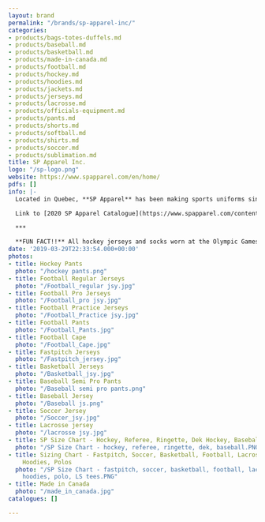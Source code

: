 ```yaml
---
layout: brand
permalink: "/brands/sp-apparel-inc/"
categories:
- products/bags-totes-duffels.md
- products/baseball.md
- products/basketball.md
- products/made-in-canada.md
- products/football.md
- products/hockey.md
- products/hoodies.md
- products/jackets.md
- products/jerseys.md
- products/lacrosse.md
- products/officials-equipment.md
- products/pants.md
- products/shorts.md
- products/softball.md
- products/shirts.md
- products/soccer.md
- products/sublimation.md
title: SP Apparel Inc.
logo: "/sp-logo.png"
website: https://www.spapparel.com/en/home/
pdfs: []
info: |-
  Located in Quebec, **SP Apparel** has been making sports uniforms since 1999.

  Link to [2020 SP Apparel Catalogue](https://www.spapparel.com/content/themes/sp-apparel/resources/assets/pdf/catalog.pdf) (in English & en français)

  ***

  **FUN FACT!!** All hockey jerseys and socks worn at the Olympic Games were made by SP Apparel and feature the Nike logo. From the Nagano games in 1998 to the Sotchi games in 2014, SP Apparel has been dressing athletes from all countries.
date: '2019-03-29T22:33:54.000+00:00'
photos:
- title: Hockey Pants
  photo: "/hockey pants.png"
- title: Football Regular Jerseys
  photo: "/Football_regular jsy.jpg"
- title: Football Pro Jerseys
  photo: "/Football_pro jsy.jpg"
- title: Football Practice Jerseys
  photo: "/Football_Practice jsy.jpg"
- title: Football Pants
  photo: "/Football_Pants.jpg"
- title: Football Cape
  photo: "/Football_Cape.jpg"
- title: Fastpitch Jerseys
  photo: "/Fastpitch_jersey.jpg"
- title: Basketball Jerseys
  photo: "/Basketball_jsy.jpg"
- title: Baseball Semi Pro Pants
  photo: "/Baseball semi pro pants.png"
- title: Baseball Jersey
  photo: "/Baseball js.png"
- title: Soccer Jersey
  photo: "/Soccer_jsy.jpg"
- title: Lacrosse jersey
  photo: "/lacrosse jsy.jpg"
- title: SP Size Chart - Hockey, Referee, Ringette, Dek Hockey, Baseball
  photo: "/SP Size Chart - hockey, referee, ringette, dek, baseball.PNG"
- title: Sizing Chart - Fastpitch, Soccer, Basketball, Football, Lacrosse, Jackets,
    Hoodies, Polos
  photo: "/SP Size Chart - fastpitch, soccer, basketball, football, lacrosse, jackets,
    hoodies, polo, LS tees.PNG"
- title: Made in Canada
  photo: "/made_in_canada.jpg"
catalogues: []

---
```

